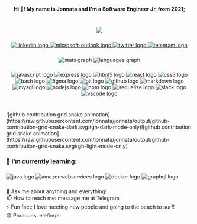 <!--
**Jonnata/Jonnata** is a ✨ _special_ ✨ repository because its `README.md` (this file) appears on your GitHub profile.

Here are some ideas to get you started:

- 🔭 I’m currently working on ...
- 🌱 I’m currently learning ...
- 👯 I’m looking to collaborate on ...
- 🤔 I’m looking for help with ...
- 💬 Ask me about ...
- 📫 How to reach me: ...
- 😄 Pronouns: ...
- ⚡ Fun fact: ...
-->

<h4 align="center">Hi 👋! My name is Jonnata and I'm a Software Engineer Jr, from 2021;</h4>

###

<br clear="both">

<div align="center">
  <img height="125" src="https://rishavanand.github.io/static/images/greetings.gif"  />
</div>

###

<div align="center">
  <a href="https://www.linkedin.com/in/jonnatacosta" target="_blank">
    <img src="https://img.shields.io/static/v1?message=LinkedIn&logo=linkedin&label=&color=0077B5&logoColor=white&labelColor=&style=for-the-badge" height="35" alt="linkedin logo"  />
  </a>
  <a href="mailto:jonnatacosta@hotmail.com" target="_blank">
    <img src="https://img.shields.io/static/v1?message=Outlook&logo=microsoft-outlook&label=&color=0078D4&logoColor=white&labelColor=&style=for-the-badge" height="35" alt="microsoft-outlook logo"  />
  </a>
  <a href="https://twitter.com/costa_jonnata" target="_blank">
    <img src="https://img.shields.io/static/v1?message=Twitter&logo=twitter&label=&color=1DA1F2&logoColor=white&labelColor=&style=for-the-badge" height="35" alt="twitter logo"  />
  </a>
  <a href="https://t.me/JonnataCosta" target="_blank">
    <img src="https://img.shields.io/static/v1?message=Telegram&logo=telegram&label=&color=2CA5E0&logoColor=white&labelColor=&style=for-the-badge" height="35" alt="telegram logo"  />
  </a>
</div>

###

<div align="center">
  <img src="https://github-readme-stats.vercel.app/api?hide_title=false&hide_rank=false&show_icons=true&include_all_commits=true&count_private=true&disable_animations=false&theme=dracula&locale=en&hide_border=false&username=jonnata" height="150" alt="stats graph"  />
  <img src="https://github-readme-stats.vercel.app/api/top-langs?locale=en&hide_title=false&layout=compact&card_width=320&langs_count=5&theme=dracula&hide_border=false&username=jonnata" height="150" alt="languages graph"  />
</div>

###

<div align="center">
  <img src="https://cdn.jsdelivr.net/gh/devicons/devicon/icons/javascript/javascript-original.svg" height="37" width="49" alt="javascript logo"  />
  <img src="https://cdn.jsdelivr.net/gh/devicons/devicon/icons/express/express-original.svg" height="37" width="49" alt="express logo"  />
  <img src="https://cdn.jsdelivr.net/gh/devicons/devicon/icons/html5/html5-original.svg" height="37" width="49" alt="html5 logo"  />
  <img src="https://cdn.jsdelivr.net/gh/devicons/devicon/icons/react/react-original.svg" height="37" width="49" alt="react logo"  />
  <img src="https://cdn.jsdelivr.net/gh/devicons/devicon/icons/css3/css3-original.svg" height="37" width="49" alt="css3 logo"  />
  <img src="https://cdn.jsdelivr.net/gh/devicons/devicon/icons/bash/bash-original.svg" height="37" width="49" alt="bash logo"  />
  <img src="https://cdn.jsdelivr.net/gh/devicons/devicon/icons/figma/figma-original.svg" height="37" width="49" alt="figma logo"  />
  <img src="https://cdn.jsdelivr.net/gh/devicons/devicon/icons/git/git-original.svg" height="37" width="49" alt="git logo"  />
  <img src="https://cdn.jsdelivr.net/gh/devicons/devicon/icons/github/github-original.svg" height="37" width="49" alt="github logo"  />
  <img src="https://cdn.jsdelivr.net/gh/devicons/devicon/icons/markdown/markdown-original.svg" height="37" width="49" alt="markdown logo"  />
  <img src="https://cdn.jsdelivr.net/gh/devicons/devicon/icons/mysql/mysql-original-wordmark.svg" height="37" width="49" alt="mysql logo"  />
  <img src="https://cdn.jsdelivr.net/gh/devicons/devicon/icons/nodejs/nodejs-original.svg" height="37" width="49" alt="nodejs logo"  />
  <img src="https://cdn.jsdelivr.net/gh/devicons/devicon/icons/npm/npm-original-wordmark.svg" height="37" width="49" alt="npm logo"  />
  <img src="https://cdn.jsdelivr.net/gh/devicons/devicon/icons/sequelize/sequelize-original.svg" height="37" width="49" alt="sequelize logo"  />
  <img src="https://cdn.jsdelivr.net/gh/devicons/devicon/icons/slack/slack-original.svg" height="37" width="49" alt="slack logo"  />
  <img src="https://cdn.jsdelivr.net/gh/devicons/devicon/icons/vscode/vscode-original.svg" height="37" width="49" alt="vscode logo"  />
</div>

###

<br clear="both">
![github contribution grid snake animation](https://raw.githubusercontent.com/jonnata/jonnata/output/github-contribution-grid-snake-dark.svg#gh-dark-mode-only)![github contribution grid snake animation](https://raw.githubusercontent.com/jonnata/jonnata/output/github-contribution-grid-snake.svg#gh-light-mode-only)

###

<h3 align="left">🌱 I’m currently learning:</h3>

###

<div align="left">
  <img src="https://cdn.jsdelivr.net/gh/devicons/devicon/icons/java/java-original.svg" height="40" width="52" alt="java logo"  />
  <img src="https://cdn.jsdelivr.net/gh/devicons/devicon/icons/amazonwebservices/amazonwebservices-original.svg" height="40" width="52" alt="amazonwebservices logo"  />
  <img src="https://cdn.jsdelivr.net/gh/devicons/devicon/icons/docker/docker-original.svg" height="40" width="52" alt="docker logo"  />
  <img src="https://cdn.jsdelivr.net/gh/devicons/devicon/icons/graphql/graphql-plain.svg" height="40" width="52" alt="graphql logo"  />
</div>

###

<p align="left">💬 Ask me about anything and everything!<br>📫 How to reach me: message me at Telegram<br>⚡ Fun fact: I love meeting new people and going to the beach to surf!<br>😄 Pronouns: ele/he/el</p>

###

